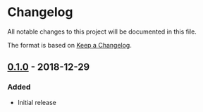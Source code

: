 # Changelog #
All notable changes to this project will be documented in this file.

The format is based on [Keep a Changelog](https://keepachangelog.com/en/1.0.0/).

## [0.1.0] - 2018-12-29 ##
### Added ###
- Initial release

[0.1.0]: https://github.com/adamecr/Common.DMN.Engine/releases/tag/v0.1.0